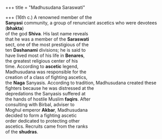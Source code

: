 +++
title = "Madhusudana Saraswati"

+++
(16th c.) A renowned member of the  
**Sanyasi** community, a group of renunciant ascetics who were devotees (**bhakta**)  
of the god **Shiva**. His last name reveals  
that he was a member of the **Saraswati**  
sect, one of the most prestigious of the  
ten **Dashanami** divisions; he is said to  
have lived most of his life in **Benares**,  
the greatest religious center of his  
time. According to **ascetic** legend,  
Madhusudana was responsible for the  
creation of a class of fighting ascetics,  
the **Naga** Sanyasis. According to tradition, Madhusudana created these fighters because he was distressed at the  
depredations the Sanyasis suffered at  
the hands of hostile Muslim **faqirs**. After  
consulting with Birbal, adviser to  
Moghul emperor **Akbar**, Madhusudana  
decided to form a fighting ascetic  
order dedicated to protecting other  
ascetics. Recruits came from the ranks  
of the **shudras**.